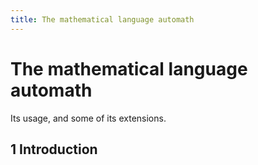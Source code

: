 ```yaml
---
title: The mathematical language automath
---
```


# The mathematical language automath

Its usage, and some of its extensions.

## 1 Introduction
